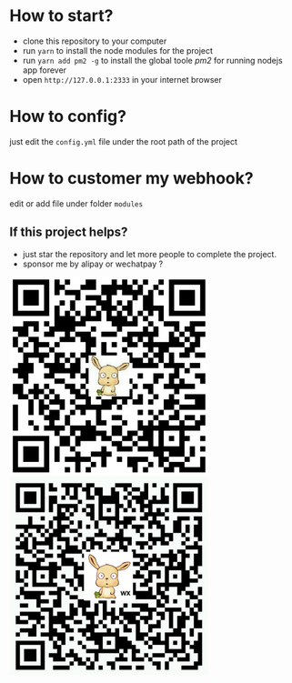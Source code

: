 # How to start?

+ clone this repository to your computer
+ run `yarn` to install the node modules for the project
+ run `yarn add pm2 -g` to install the global toole *pm2* for running nodejs app forever
+ open `http://127.0.0.1:2333` in your internet browser

# How to config?

just edit the `config.yml` file under the root path of the project

# How to customer my webhook?

edit or add file under folder `modules`

## If this project helps?

+ just star the repository and let more people to complete the project.
+ sponsor me by alipay or wechatpay ?

![支付宝](./github/alipay.png)
![微信](./github/wepay.png)
